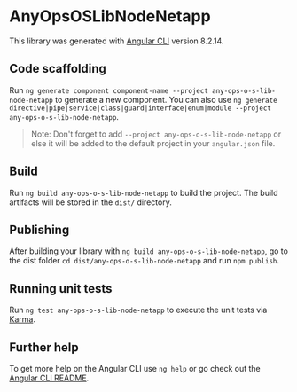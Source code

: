 # AnyOpsOSLibNodeNetapp

This library was generated with [Angular CLI](https://github.com/angular/angular-cli) version 8.2.14.

## Code scaffolding

Run `ng generate component component-name --project any-ops-o-s-lib-node-netapp` to generate a new component. You can also use `ng generate directive|pipe|service|class|guard|interface|enum|module --project any-ops-o-s-lib-node-netapp`.
> Note: Don't forget to add `--project any-ops-o-s-lib-node-netapp` or else it will be added to the default project in your `angular.json` file. 

## Build

Run `ng build any-ops-o-s-lib-node-netapp` to build the project. The build artifacts will be stored in the `dist/` directory.

## Publishing

After building your library with `ng build any-ops-o-s-lib-node-netapp`, go to the dist folder `cd dist/any-ops-o-s-lib-node-netapp` and run `npm publish`.

## Running unit tests

Run `ng test any-ops-o-s-lib-node-netapp` to execute the unit tests via [Karma](https://karma-runner.github.io).

## Further help

To get more help on the Angular CLI use `ng help` or go check out the [Angular CLI README](https://github.com/angular/angular-cli/blob/master/README.md).
